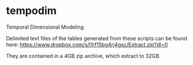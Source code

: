 # tempodim
Temporal Dimensional Modeling

Delimited text files of the tables generated from these scripts can be found here:
https://www.dropbox.com/s/l1rf15bg4rj4gsc/Extract.zip?dl=0

They are contained in a 4GB zip archive, which extract to 32GB.
